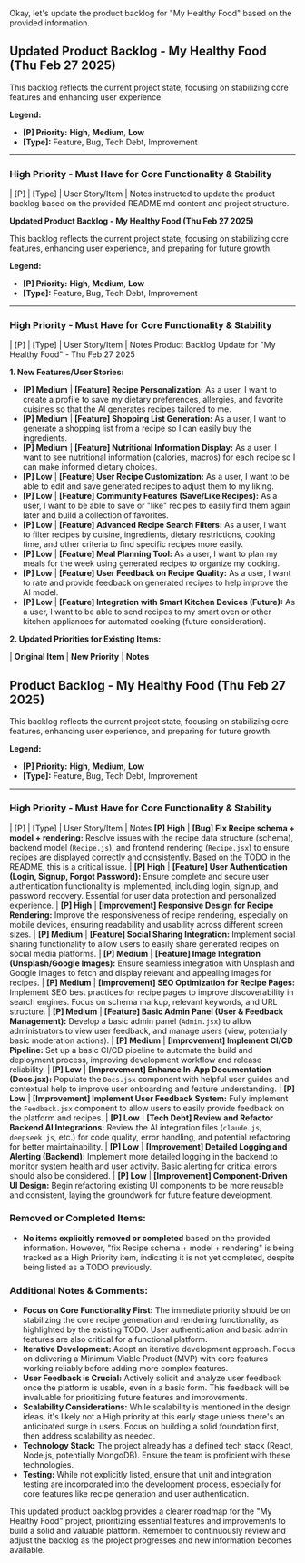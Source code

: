 Okay, let's update the product backlog for "My Healthy Food" based on the provided information.

## Updated Product Backlog - My Healthy Food (Thu Feb 27 2025)

This backlog reflects the current project state, focusing on stabilizing core features and enhancing
user experience.

**Legend:**

- **[P] Priority:** **High**, **Medium**, **Low**
- **[Type]:** Feature, Bug, Tech Debt, Improvement

---

### **High Priority - Must Have for Core Functionality & Stability**

| [P] | [Type] | User Story/Item | Notes instructed to update the product backlog based on the
provided README.md content and project structure.

**Updated Product Backlog - My Healthy Food (Thu Feb 27 2025)**

This backlog reflects the current project state, focusing on stabilizing core features, enhancing
user experience, and preparing for future growth.

**Legend:**

- **[P] Priority:** **High**, **Medium**, **Low**
- **[Type]:** Feature, Bug, Tech Debt, Improvement

---

### **High Priority - Must Have for Core Functionality & Stability**

| [P] | [Type] | User Story/Item | Notes Product Backlog Update for "My Healthy Food" - Thu Feb 27
2025

**1. New Features/User Stories:**

- **[P] Medium** | **[Feature] Recipe Personalization:** As a user, I want to create a profile to
  save my dietary preferences, allergies, and favorite cuisines so that the AI generates recipes
  tailored to me.
- **[P] Medium** | **[Feature] Shopping List Generation:** As a user, I want to generate a shopping
  list from a recipe so I can easily buy the ingredients.
- **[P] Medium** | **[Feature] Nutritional Information Display:** As a user, I want to see
  nutritional information (calories, macros) for each recipe so I can make informed dietary choices.
- **[P] Low** | **[Feature] User Recipe Customization:** As a user, I want to be able to edit and
  save generated recipes to adjust them to my liking.
- **[P] Low** | **[Feature] Community Features (Save/Like Recipes):** As a user, I want to be able
  to save or "like" recipes to easily find them again later and build a collection of favorites.
- **[P] Low** | **[Feature] Advanced Recipe Search Filters:** As a user, I want to filter recipes by
  cuisine, ingredients, dietary restrictions, cooking time, and other criteria to find specific
  recipes more easily.
- **[P] Low** | **[Feature] Meal Planning Tool:** As a user, I want to plan my meals for the week
  using generated recipes to organize my cooking.
- **[P] Low** | **[Feature] User Feedback on Recipe Quality:** As a user, I want to rate and provide
  feedback on generated recipes to help improve the AI model.
- **[P] Low** | **[Feature] Integration with Smart Kitchen Devices (Future):** As a user, I want to
  be able to send recipes to my smart oven or other kitchen appliances for automated cooking (future
  consideration).

**2. Updated Priorities for Existing Items:**

| **Original Item** | **New Priority** | **Notes**

## Product Backlog - My Healthy Food (Thu Feb 27 2025)

This backlog reflects the current project state, focusing on stabilizing core features, enhancing
user experience, and preparing for future growth.

**Legend:**

- **[P] Priority:** **High**, **Medium**, **Low**
- **[Type]:** Feature, Bug, Tech Debt, Improvement

---

### **High Priority - Must Have for Core Functionality & Stability**

| [P] | [Type] | User Story/Item | Notes **[P] High** | **[Bug] Fix Recipe schema + model +
rendering:** Resolve issues with the recipe data structure (schema), backend model (`Recipe.js`),
and frontend rendering (`Recipe.jsx`) to ensure recipes are displayed correctly and consistently.
Based on the TODO in the README, this is a critical issue. | **[P] High** | **[Feature] User
Authentication (Login, Signup, Forgot Password):** Ensure complete and secure user authentication
functionality is implemented, including login, signup, and password recovery. Essential for user
data protection and personalized experience. | **[P] High** | **[Improvement] Responsive Design for
Recipe Rendering:** Improve the responsiveness of recipe rendering, especially on mobile devices,
ensuring readability and usability across different screen sizes. | **[P] Medium** | **[Feature]
Social Sharing Integration:** Implement social sharing functionality to allow users to easily share
generated recipes on social media platforms. | **[P] Medium** | **[Feature] Image Integration
(Unsplash/Google Images):** Ensure seamless integration with Unsplash and Google Images to fetch and
display relevant and appealing images for recipes. | **[P] Medium** | **[Improvement] SEO
Optimization for Recipe Pages:** Implement SEO best practices for recipe pages to improve
discoverability in search engines. Focus on schema markup, relevant keywords, and URL structure. |
**[P] Medium** | **[Feature] Basic Admin Panel (User & Feedback Management):** Develop a basic admin
panel (`Admin.jsx`) to allow administrators to view user feedback, and manage users (view,
potentially basic moderation actions). | **[P] Medium** | **[Improvement] Implement CI/CD
Pipeline:** Set up a basic CI/CD pipeline to automate the build and deployment process, improving
development workflow and release reliability. | **[P] Low** | **[Improvement] Enhance In-App
Documentation (Docs.jsx):** Populate the `Docs.jsx` component with helpful user guides and
contextual help to improve user onboarding and feature understanding. | **[P] Low** |
**[Improvement] Implement User Feedback System:** Fully implement the `Feedback.jsx` component to
allow users to easily provide feedback on the platform and recipes. | **[P] Low** | **[Tech Debt]
Review and Refactor Backend AI Integrations:** Review the AI integration files (`claude.js`,
`deepseek.js`, etc.) for code quality, error handling, and potential refactoring for better
maintainability. | **[P] Low** | **[Improvement] Detailed Logging and Alerting (Backend):**
Implement more detailed logging in the backend to monitor system health and user activity. Basic
alerting for critical errors should also be considered. | **[P] Low** | **[Improvement]
Component-Driven UI Design:** Begin refactoring existing UI components to be more reusable and
consistent, laying the groundwork for future feature development.

### **Removed or Completed Items:**

- **No items explicitly removed or completed** based on the provided information. However, "fix
  Recipe schema + model + rendering" is being tracked as a High Priority item, indicating it is not
  yet completed, despite being listed as a TODO previously.

### **Additional Notes & Comments:**

- **Focus on Core Functionality First:** The immediate priority should be on stabilizing the core
  recipe generation and rendering functionality, as highlighted by the existing TODO. User
  authentication and basic admin features are also critical for a functional platform.
- **Iterative Development:** Adopt an iterative development approach. Focus on delivering a Minimum
  Viable Product (MVP) with core features working reliably before adding more complex features.
- **User Feedback is Crucial:** Actively solicit and analyze user feedback once the platform is
  usable, even in a basic form. This feedback will be invaluable for prioritizing future features
  and improvements.
- **Scalability Considerations:** While scalability is mentioned in the design ideas, it's likely
  not a High priority at this early stage unless there's an anticipated surge in users. Focus on
  building a solid foundation first, then address scalability as needed.
- **Technology Stack:** The project already has a defined tech stack (React, Node.js, potentially
  MongoDB). Ensure the team is proficient with these technologies.
- **Testing:** While not explicitly listed, ensure that unit and integration testing are
  incorporated into the development process, especially for core features like recipe generation and
  user authentication.

This updated product backlog provides a clearer roadmap for the "My Healthy Food" project,
prioritizing essential features and improvements to build a solid and valuable platform. Remember to
continuously review and adjust the backlog as the project progresses and new information becomes
available.

